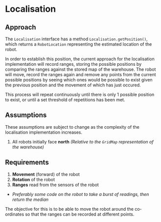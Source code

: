 # Localisation

## Approach

The `Localisation` interface has a method `Localisation.getPosition()`, which returns a `RobotLocation` representing the estimated location of the robot.

In order to establish this position, the current approach for the localisation implementation will record ranges, storing the possible positions by comparing the ranges against the stored map of the warehouse. The robot will move, record the ranges again and remove any points from the current possible positions by seeing which ones would be possible to exist given the previous position and the movement of which has just occured.

This process will repeat continuously until there is only 1 possible position to exist, or until a set threshold of repetitions has been met.

## Assumptions

These assumptions are subject to change as the complexity of the localisation implementation increases.

1. All robots initially face **north** *(Relative to the `GridMap` representation of the warehouse)*

## Requirements

1. **Movement** (forward) of the robot
2. **Rotation** of the robot
3. **Ranges** read from the sensors of the robot
 - *Preferably some code on the robot to take a burst of readings, then return the median*

The objective for this is to be able to move the robot around the co-ordinates so that the ranges can be recorded at different points.